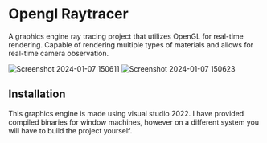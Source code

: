 # Opengl Raytracer
A graphics engine ray tracing project that utilizes OpenGL for real-time rendering. Capable of rendering multiple types of materials and allows for real-time camera observation.

![Screenshot 2024-01-07 150611](https://github.com/KevinBoxuGao/OpenGL-Raytracer/assets/37745638/8f320afe-4e3d-417f-aed5-e0dc9bf731d5)
![Screenshot 2024-01-07 150623](https://github.com/KevinBoxuGao/OpenGL-Raytracer/assets/37745638/65c526a5-a1b0-4053-9fe8-3ff12447096f)

## Installation

This graphics engine is made using visual studio 2022. I have provided compiled binaries for window machines, however on a different system you will have to build the project yourself.
